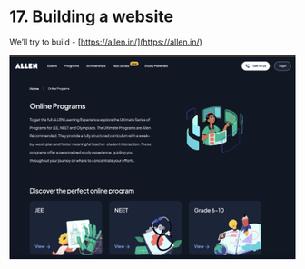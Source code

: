 # 17. Building a website

We’ll try to build - [https://allen.in/](https://allen.in/)

![Screenshot 2024-10-08 at 5.23.27 PM.png](17%20Building%20a%20website%2022390c2fa21b810096c4d3c86af59f84/Screenshot_2024-10-08_at_5.23.27_PM.png)